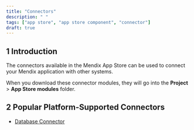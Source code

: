 ```yaml
---
title: "Connectors"
description: " "
tags: ["app store", "app store component", "connector"]
draft: true
---
```


## 1 Introduction

The connectors available in the Mendix App Store can be used to connect your Mendix application with other systems.

When you download these connector modules, they will go into the **Project** > **App Store modules** folder.

## 2 Popular Platform-Supported Connectors

* [Database Connector](database-connector)